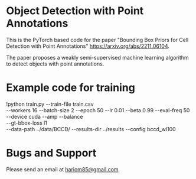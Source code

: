 # Object Detection with Point Annotations

This is the PyTorch based code for the paper "Bounding Box Priors for Cell Detection with Point Annotations" https://arxiv.org/abs/2211.06104.

The paper proposes a weakly semi-supervised machine learning algorithm to detect objects with point annotations.

# Example code for training
!python train.py --train-file train.csv\
  --workers 16 --batch-size 2 --epoch 50 --lr 0.01 --beta 0.99 --eval-freq 50\
  --device cuda --amp --balance\
  --gt-bbox-loss l1 \
  --data-path ../data/BCCD/ --results-dir ../results --config bccd_wl100

# Bugs and Support
Please send an email at hariom85@gmail.com.
  


